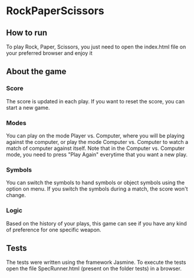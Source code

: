 # RockPaperScissors

## How to run
To play Rock, Paper, Scissors, you just need to open the index.html file on your preferred browser and enjoy it

## About the game

### Score
The score is updated in each play. If you want to reset the score, you can start a new game.

### Modes 
You can play on the mode Player vs. Computer, where you will be playing against the computer, or play the mode Computer vs. Computer to watch a match of computer against itself. Note that in the Computer vs. Computer mode, you need to press "Play Again" everytime that you want a new play.

### Symbols
You can switch the symbols to hand symbols or object symbols using the option on menu. If you switch the symbols during a match, the score won't change.

### Logic
Based on the history of your plays, this game can see if you have any kind of preference for one specific weapon. 

## Tests

The tests were written using the framework Jasmine. To execute the tests open the file SpecRunner.html (present on the folder tests) in a browser.